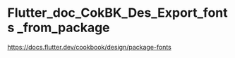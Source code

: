 # Flutter_doc_CokBK_Des_Export_fonts _from_package
 https://docs.flutter.dev/cookbook/design/package-fonts
